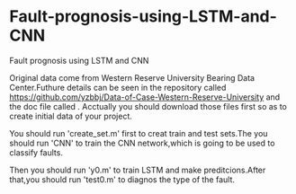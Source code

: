 # Fault-prognosis-using-LSTM-and-CNN
Fault prognosis using LSTM and CNN

Original data come from Western Reserve University Bearing Data Center.Futhure details can be seen in the repository called https://github.com/yzbbj/Data-of-Case-Western-Reserve-University and the doc file called .
Acctually you should download those files first so as to create initial data of your project.

You should run 'create_set.m' first to creat train and test sets.The you should run 'CNN' to train the CNN network,which is going to be used to classify faults.

Then you should run 'y0.m' to train LSTM and make preditcions.After that,you should run 'test0.m' to diagnos the type of the fault.
